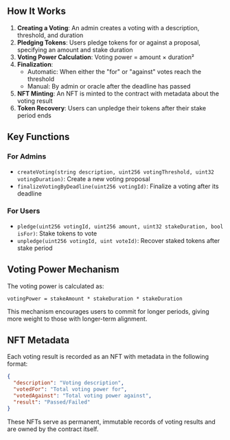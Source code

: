 ## How It Works

1. **Creating a Voting**: An admin creates a voting with a description, threshold, and duration
2. **Pledging Tokens**: Users pledge tokens for or against a proposal, specifying an amount and stake duration
3. **Voting Power Calculation**: Voting power = amount × duration² 
4. **Finalization**: 
   - Automatic: When either the "for" or "against" votes reach the threshold
   - Manual: By admin or oracle after the deadline has passed
5. **NFT Minting**: An NFT is minted to the contract with metadata about the voting result
6. **Token Recovery**: Users can unpledge their tokens after their stake period ends

## Key Functions

### For Admins

- `createVoting(string description, uint256 votingThreshold, uint32 votingDuration)`: Create a new voting proposal
- `finalizeVotingByDeadline(uint256 votingId)`: Finalize a voting after its deadline

### For Users

- `pledge(uint256 votingId, uint256 amount, uint32 stakeDuration, bool isFor)`: Stake tokens to vote
- `unpledge(uint256 votingId, uint voteId)`: Recover staked tokens after stake period

## Voting Power Mechanism

The voting power is calculated as:
```
votingPower = stakeAmount * stakeDuration * stakeDuration
```

This mechanism encourages users to commit for longer periods, giving more weight to those with longer-term alignment.

## NFT Metadata

Each voting result is recorded as an NFT with metadata in the following format:
```json
{
  "description": "Voting description",
  "votedFor": "Total voting power for",
  "votedAgainst": "Total voting power against",
  "result": "Passed/Failed"
}
```

These NFTs serve as permanent, immutable records of voting results and are owned by the contract itself.